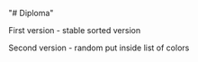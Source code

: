 "# Diploma" 


First version - stable sorted version


Second version - random put inside list of colors
